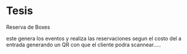 # Tesis
Reserva de Boxes

este genera los eventos y realiza las reservaciones segun el costo del a entrada generando un QR con que el cliente podra scannear.....
